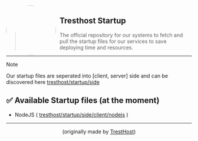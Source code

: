<img width="135" height="135" align="left" style="float: left; margin: 0 10px 0 0; border-radius: 50%;" src="https://media.discordapp.net/attachments/905722570286960650/1145091498220716153/download.png?width=135&height=135">

## Tresthost Startup

> The official repository for our systems to fetch and pull the startup files for our services to save deploying time and resources.

---

> [!NOTE]
> Our startup files are seperated into [client, server] side and can be discovered here [tresthost/startup/side](https://github.com/tresthost/startup/tree/main/side)

## ✅ Available Startup files (at the moment)
* NodeJS ( [tresthost/startup/side/client/nodejs](https://github.com/tresthost/startup/blob/main/side/client/nodejs/startup.sh) )
---

<p align="center">(originally made by <a href="https://github.com/tresthost">TrestHost</a>)</p>
